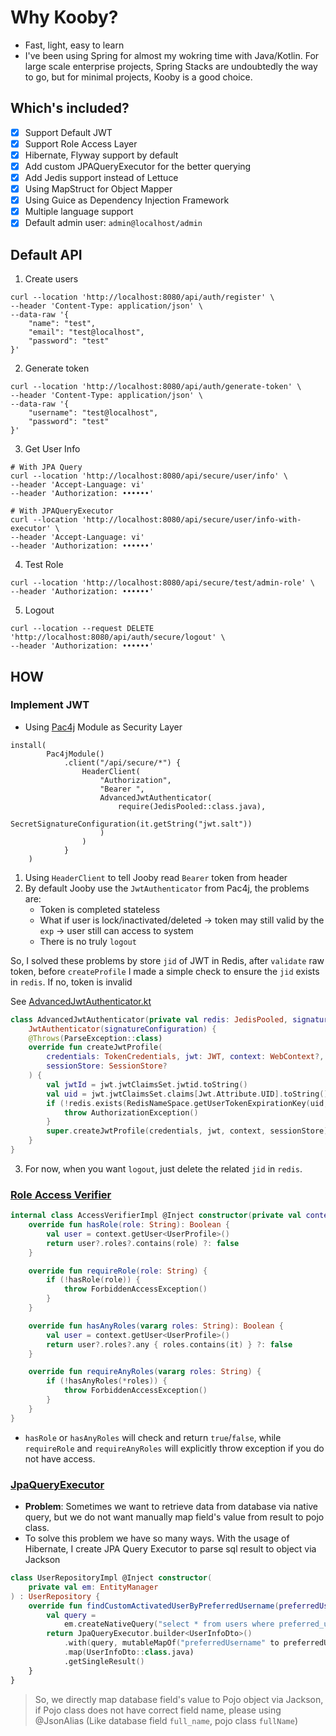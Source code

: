 # Why Kooby?
- Fast, light, easy to learn
- I've been using Spring for almost my wokring time with Java/Kotlin. For large scale enterprise projects, Spring Stacks are undoubtedly the way to go, but for minimal projects, Kooby is a good choice.

## Which's included?
- [x] Support Default JWT
- [x] Support Role Access Layer
- [x] Hibernate, Flyway support by default
- [x] Add custom JPAQueryExecutor for the better querying
- [x] Add Jedis support instead of Lettuce
- [x] Using MapStruct for Object Mapper
- [x] Using Guice as Dependency Injection Framework
- [x] Multiple language support
- [x] Default admin user: `admin@localhost/admin`

## Default API
1. Create users 
```shell
curl --location 'http://localhost:8080/api/auth/register' \
--header 'Content-Type: application/json' \
--data-raw '{
    "name": "test",
    "email": "test@localhost",
    "password": "test"
}'
```
2. Generate token
```shell
curl --location 'http://localhost:8080/api/auth/generate-token' \
--header 'Content-Type: application/json' \
--data-raw '{
    "username": "test@localhost",
    "password": "test"
}'
```
3. Get User Info
```shell
# With JPA Query
curl --location 'http://localhost:8080/api/secure/user/info' \
--header 'Accept-Language: vi'
--header 'Authorization: ••••••'
```
```shell
# With JPAQueryExecutor
curl --location 'http://localhost:8080/api/secure/user/info-with-executor' \
--header 'Accept-Language: vi'
--header 'Authorization: ••••••'
```
4. Test Role
```shell
curl --location 'http://localhost:8080/api/secure/test/admin-role' \
--header 'Authorization: ••••••'
```
5. Logout
```shell
curl --location --request DELETE 'http://localhost:8080/api/auth/secure/logout' \
--header 'Authorization: ••••••'
```
## HOW
### Implement JWT
- Using [Pac4j](https://jooby.io/modules/pac4j/) Module as Security Layer
```shell
install(
        Pac4jModule()
            .client("/api/secure/*") {
                HeaderClient(
                    "Authorization",
                    "Bearer ",
                    AdvancedJwtAuthenticator(
                        require(JedisPooled::class.java),
                        SecretSignatureConfiguration(it.getString("jwt.salt"))
                    )
                )
            }
    )
```
1. Using `HeaderClient` to tell Jooby read `Bearer` token from header
2. By default Jooby use the `JwtAuthenticator` from Pac4j, the problems are:
   - Token is completed stateless
   - What if user is lock/inactivated/deleted -> token may still valid by the `exp` -> user still can access to system
   - There is no truly `logout`

So, I solved these problems by store `jid` of JWT in Redis, after `validate` raw token, before `createProfile` I made a simple check to ensure the `jid` exists in `redis`. If no, token is invalid

See [AdvancedJwtAuthenticator.kt](src/main/kotlin/io/github/jonaskahn/middlewares/jwt/AdvancedJwtAuthenticator.kt)
```kotlin
class AdvancedJwtAuthenticator(private val redis: JedisPooled, signatureConfiguration: SignatureConfiguration) :
    JwtAuthenticator(signatureConfiguration) {
    @Throws(ParseException::class)
    override fun createJwtProfile(
        credentials: TokenCredentials, jwt: JWT, context: WebContext?,
        sessionStore: SessionStore?
    ) {
        val jwtId = jwt.jwtClaimsSet.jwtid.toString()
        val uid = jwt.jwtClaimsSet.claims[Jwt.Attribute.UID].toString()
        if (!redis.exists(RedisNameSpace.getUserTokenExpirationKey(uid, jwtId))) {
            throw AuthorizationException()
        }
        super.createJwtProfile(credentials, jwt, context, sessionStore)
    }
}
```
3. For now, when you want `logout`, just delete the related `jid` in `redis`.

### [Role Access Verifier](src/main/kotlin/io/github/jonaskahn/middlewares/role/AccessVerifier.kt)

```kotlin
internal class AccessVerifierImpl @Inject constructor(private val context: Context) : AccessVerifier {
    override fun hasRole(role: String): Boolean {
        val user = context.getUser<UserProfile>()
        return user?.roles?.contains(role) ?: false
    }

    override fun requireRole(role: String) {
        if (!hasRole(role)) {
            throw ForbiddenAccessException()
        }
    }

    override fun hasAnyRoles(vararg roles: String): Boolean {
        val user = context.getUser<UserProfile>()
        return user?.roles?.any { roles.contains(it) } ?: false
    }

    override fun requireAnyRoles(vararg roles: String) {
        if (!hasAnyRoles(*roles)) {
            throw ForbiddenAccessException()
        }
    }
}
```
- `hasRole` or `hasAnyRoles` will check and return `true`/`false`, while `requireRole` and `requireAnyRoles` will explicitly throw exception if you do not have access.

### [JpaQueryExecutor](src/main/kotlin/io/github/jonaskahn/assistant/query/JpaQueryExecutor.kt)
- **Problem**: Sometimes we want to retrieve data from database via native query, but we do not want manually map field's value from result to pojo class. 
- To solve this problem we have so many ways. With the usage of Hibernate, I create JPA Query Executor to parse sql result to object via Jackson
```kotlin
class UserRepositoryImpl @Inject constructor(
    private val em: EntityManager
) : UserRepository {
    override fun findCustomActivatedUserByPreferredUsername(preferredUsername: Long): UserInfoDto? {
        val query =
            em.createNativeQuery("select * from users where preferred_username = :preferredUsername and status = ${StatusCode.ACTIVATED}")
        return JpaQueryExecutor.builder<UserInfoDto>()
            .with(query, mutableMapOf("preferredUsername" to preferredUsername))
            .map(UserInfoDto::class.java)
            .getSingleResult()
    }
}
```
> So, we directly map database field's value to Pojo object via Jackson, if Pojo class does not have correct field name, please using @JsonAlias (Like database field `full_name`, pojo class `fullName`)
